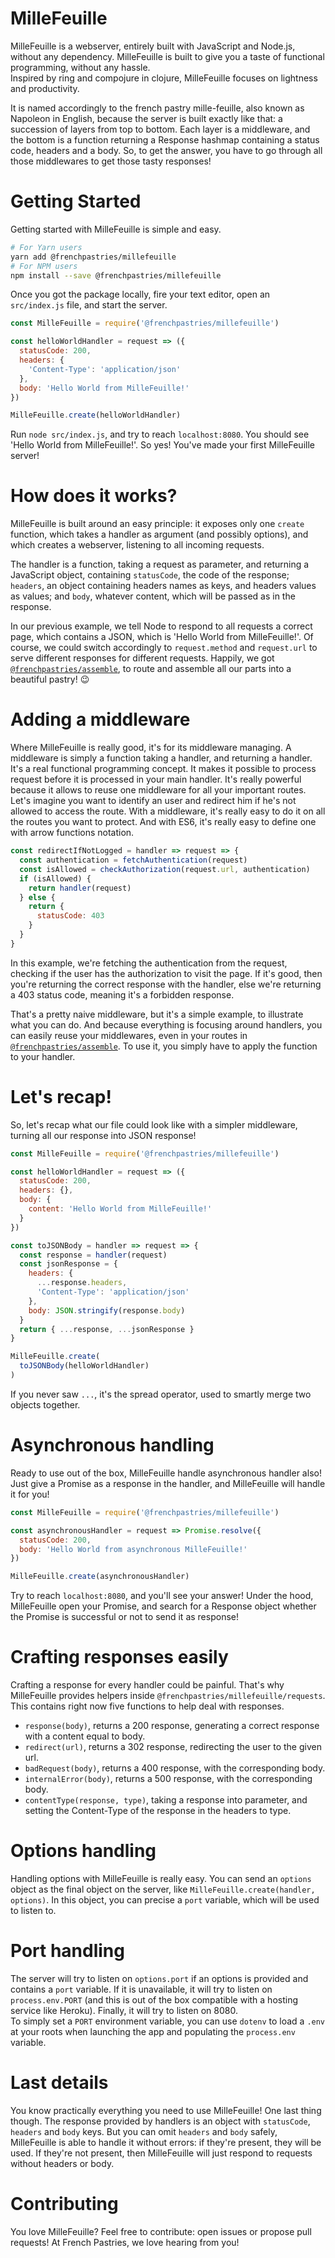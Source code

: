 # MilleFeuille

MilleFeuille is a webserver, entirely built with JavaScript and Node.js, without any dependency. MilleFeuille is built to give you a taste of functional programming, without any hassle.  
Inspired by ring and compojure in clojure, MilleFeuille focuses on lightness and productivity.

It is named accordingly to the french pastry mille-feuille, also known as Napoleon in English, because the server is built exactly like that: a succession of layers from top to bottom. Each layer is a middleware, and the bottom is a function returning a Response hashmap containing a status code, headers and a body. So, to get the answer, you have to go through all those middlewares to get those tasty responses!

# Getting Started

Getting started with MilleFeuille is simple and easy.

```bash
# For Yarn users
yarn add @frenchpastries/millefeuille
# For NPM users
npm install --save @frenchpastries/millefeuille
```

Once you got the package locally, fire your text editor, open an `src/index.js` file, and start the server.

```javascript
const MilleFeuille = require('@frenchpastries/millefeuille')

const helloWorldHandler = request => ({
  statusCode: 200,
  headers: {
    'Content-Type': 'application/json'
  },
  body: 'Hello World from MilleFeuille!'
})

MilleFeuille.create(helloWorldHandler)
```

Run `node src/index.js`, and try to reach `localhost:8080`. You should see 'Hello World from MilleFeuille!'. So yes! You've made your first MilleFeuille server!

# How does it works?

MilleFeuille is built around an easy principle: it exposes only one `create` function, which takes a handler as argument (and possibly options), and which creates a webserver, listening to all incoming requests.

The handler is a function, taking a request as parameter, and returning a JavaScript object, containing `statusCode`, the code of the response; `headers`, an object containing headers names as keys, and headers values as values; and `body`, whatever content, which will be passed as in the response.

In our previous example, we tell Node to respond to all requests a correct page, which contains a JSON, which is 'Hello World from MilleFeuille!'. Of course, we could switch accordingly to `request.method` and `request.url` to serve different responses for different requests. Happily, we got [`@frenchpastries/assemble`](https://github.com/FrenchPastries/assemble), to route and assemble all our parts into a beautiful pastry! 😉

# Adding a middleware

Where MilleFeuille is really good, it's for its middleware managing. A middleware is simply a function taking a handler, and returning a handler. It's a real functional programming concept. It makes it possible to process request before it is processed in your main handler. It's really powerful because it allows to reuse one middleware for all your important routes. Let's imagine you want to identify an user and redirect him if he's not allowed to access the route. With a middleware, it's really easy to do it on all the routes you want to protect. And with ES6, it's really easy to define one with arrow functions notation.

```javascript
const redirectIfNotLogged = handler => request => {
  const authentication = fetchAuthentication(request)
  const isAllowed = checkAuthorization(request.url, authentication)
  if (isAllowed) {
    return handler(request)
  } else {
    return {
      statusCode: 403
    }
  }
}
```

In this example, we're fetching the authentication from the request, checking if the user has the authorization to visit the page. If it's good, then you're returning the correct response with the handler, else we're returning a 403 status code, meaning it's a forbidden response.

That's a pretty naive middleware, but it's a simple example, to illustrate what you can do. And because everything is focusing around handlers, you can easily reuse your middlewares, even in your routes in [`@frenchpastries/assemble`](https://github.com/FrenchPastries/assemble). To use it, you simply have to apply the function to your handler.

# Let's recap!

So, let's recap what our file could look like with a simpler middleware, turning all our response into JSON response!

```javascript
const MilleFeuille = require('@frenchpastries/millefeuille')

const helloWorldHandler = request => ({
  statusCode: 200,
  headers: {},
  body: {
    content: 'Hello World from MilleFeuille!'
  }
})

const toJSONBody = handler => request => {
  const response = handler(request)
  const jsonResponse = {
    headers: {
      ...response.headers,
      'Content-Type': 'application/json'
    },
    body: JSON.stringify(response.body)
  }
  return { ...response, ...jsonResponse }
}

MilleFeuille.create(
  toJSONBody(helloWorldHandler)
)
```

If you never saw `...`, it's the spread operator, used to smartly merge two objects together.

# Asynchronous handling

Ready to use out of the box, MilleFeuille handle asynchronous handler also! Just give a Promise as a response in the handler, and MilleFeuille will handle it for you!

```javascript
const MilleFeuille = require('@frenchpastries/millefeuille')

const asynchronousHandler = request => Promise.resolve({
  statusCode: 200,
  body: 'Hello World from asynchronous MilleFeuille!'
})

MilleFeuille.create(asynchronousHandler)
```

Try to reach `localhost:8080`, and you'll see your answer! Under the hood, MilleFeuille open your Promise, and search for a Response object whether the Promise is successful or not to send it as response!

# Crafting responses easily

Crafting a response for every handler could be painful. That's why MilleFeuille provides helpers inside `@frenchpastries/millefeuille/requests`. This contains right now five functions to help deal with responses.

- `response(body)`, returns a 200 response, generating a correct response with a content equal to body.
- `redirect(url)`, returns a 302 response, redirecting the user to the given url.
- `badRequest(body)`, returns a 400 response, with the corresponding body.
- `internalError(body)`, returns a 500 response, with the corresponding body.
- `contentType(response, type)`, taking a response into parameter, and setting the Content-Type of the response in the headers to type.

# Options handling

Handling options with MilleFeuille is really easy. You can send an `options` object as the final object on the server, like `MilleFeuille.create(handler, options)`. In this object, you can precise a `port` variable, which will be used to listen to.

# Port handling
The server will try to listen on `options.port` if an options is provided and contains a `port` variable. If it is unavailable, it will try to listen on `process.env.PORT` (and this is out of the box compatible with a hosting service like Heroku). Finally, it will try to listen on 8080.  
To simply set a `PORT` environment variable, you can use `dotenv` to load a `.env` at your roots when launching the app and populating the `process.env` variable. 

# Last details

You know practically everything you need to use MilleFeuille! One last thing though. The response provided by handlers is an object with `statusCode`, `headers` and `body` keys. But you can omit `headers` and `body` safely, MilleFeuille is able to handle it without errors: if they're present, they will be used. If they're not present, then MilleFeuille will just respond to requests without headers or body.

# Contributing

You love MilleFeuille? Feel free to contribute: open issues or propose pull requests! At French Pastries, we love hearing from you!
